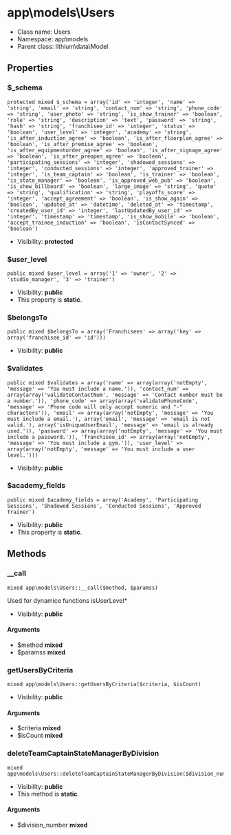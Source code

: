 app\models\Users
===============






* Class name: Users
* Namespace: app\models
* Parent class: lithium\data\Model





Properties
----------


### $_schema

    protected mixed $_schema = array('id' => 'integer', 'name' => 'string', 'email' => 'string', 'contact_num' => 'string', 'phone_code' => 'string', 'user_photo' => 'string', 'is_show_trainer' => 'boolean', 'role' => 'string', 'description' => 'text', 'password' => 'string', 'hash' => 'string', 'franchisee_id' => 'integer', 'status' => 'boolean', 'user_level' => 'integer', 'academy' => 'string', 'is_after_induction_agree' => 'boolean', 'is_after_floorplan_agree' => 'boolean', 'is_after_premise_agree' => 'boolean', 'is_after_equipmentorder_agree' => 'boolean', 'is_after_signage_agree' => 'boolean', 'is_after_preopen_agree' => 'boolean', 'participating_sessions' => 'integer', 'shadowed_sessions' => 'integer', 'conducted_sessions' => 'integer', 'approved_trainer' => 'integer', 'is_team_captain' => 'boolean', 'is_trainer' => 'boolean', 'is_state_manager' => 'boolean', 'is_approved_web_pub' => 'boolean', 'is_show_billboard' => 'boolean', 'large_image' => 'string', 'quote' => 'string', 'qualification' => 'string', 'playoffs_score' => 'integer', 'accept_agreement' => 'boolean', 'is_show_again' => 'boolean', 'updated_at' => 'datetime', 'deleted_at' => 'timestamp', 'createdBy_user_id' => 'integer', 'lastUpdatedBy_user_id' => 'integer', 'timestamp' => 'timestamp', 'is_show_mobile' => 'boolean', 'accept_trainee_induction' => 'boolean', 'isContactSynced' => 'boolean')





* Visibility: **protected**


### $user_level

    public mixed $user_level = array('1' => 'owner', '2' => 'studio_manager', '3' => 'trainer')





* Visibility: **public**
* This property is **static**.


### $belongsTo

    public mixed $belongsTo = array('Franchisees' => array('key' => array('franchisee_id' => 'id')))





* Visibility: **public**


### $validates

    public mixed $validates = array('name' => array(array('notEmpty', 'message' => 'You must include a name.')), 'contact_num' => array(array('validateContactNum', 'message' => 'Contact number must be a number.')), 'phone_code' => array(array('validatePhoneCode', 'message' => 'Phone code will only accept numeric and "-" characters')), 'email' => array(array('notEmpty', 'message' => 'You must include a email.'), array('email', 'message' => 'email is not valid.'), array('isUniqueUserEmail', 'message' => 'email is already used.')), 'password' => array(array('notEmpty', 'message' => 'You must include a password.')), 'franchisee_id' => array(array('notEmpty', 'message' => 'You must include a gym.')), 'user_level' => array(array('notEmpty', 'message' => 'You must include a user level.')))





* Visibility: **public**


### $academy_fields

    public mixed $academy_fields = array('Academy', 'Participating Sessions', 'Shadowed Sessions', 'Conducted Sessions', 'Approved Trainer')





* Visibility: **public**
* This property is **static**.


Methods
-------


### __call

    mixed app\models\Users::__call($method, $paramss)

Used for dynamice functions isUserLevel*



* Visibility: **public**


#### Arguments
* $method **mixed**
* $paramss **mixed**



### getUsersByCriteria

    mixed app\models\Users::getUsersByCriteria($criteria, $isCount)





* Visibility: **public**


#### Arguments
* $criteria **mixed**
* $isCount **mixed**



### deleteTeamCaptainStateManagerByDivision

    mixed app\models\Users::deleteTeamCaptainStateManagerByDivision($division_number)





* Visibility: **public**
* This method is **static**.


#### Arguments
* $division_number **mixed**


